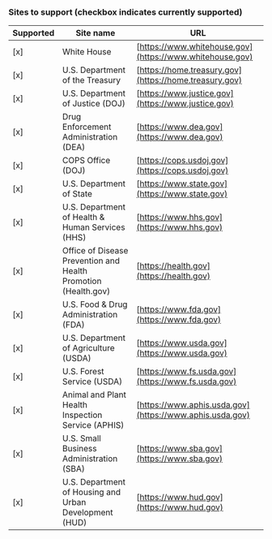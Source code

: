 ### Sites to support (checkbox indicates currently supported)

| Supported | Site name                                                      | URL                                                      |
| --------- | -------------------------------------------------------------- | -------------------------------------------------------- |
| [x]       | White House                                                    | [https://www.whitehouse.gov](https://www.whitehouse.gov) |
| [x]       | U.S. Department of the Treasury                                | [https://home.treasury.gov](https://home.treasury.gov)   |
| [x]       | U.S. Department of Justice (DOJ)                               | [https://www.justice.gov](https://www.justice.gov)       |
| [x]       | Drug Enforcement Administration (DEA)                          | [https://www.dea.gov](https://www.dea.gov)               |
| [x]       | COPS Office (DOJ)                                              | [https://cops.usdoj.gov](https://cops.usdoj.gov)         |
| [x]       | U.S. Department of State                                       | [https://www.state.gov](https://www.state.gov)           |
| [x]       | U.S. Department of Health & Human Services (HHS)               | [https://www.hhs.gov](https://www.hhs.gov)               |
| [x]       | Office of Disease Prevention and Health Promotion (Health.gov) | [https://health.gov](https://health.gov)                 |
| [x]       | U.S. Food & Drug Administration (FDA)                          | [https://www.fda.gov](https://www.fda.gov)               |
| [x]       | U.S. Department of Agriculture (USDA)                          | [https://www.usda.gov](https://www.usda.gov)             |
| [x]       | U.S. Forest Service (USDA)                                     | [https://www.fs.usda.gov](https://www.fs.usda.gov)       |
| [x]       | Animal and Plant Health Inspection Service (APHIS)             | [https://www.aphis.usda.gov](https://www.aphis.usda.gov) |
| [x]       | U.S. Small Business Administration (SBA)                       | [https://www.sba.gov](https://www.sba.gov)               |
| [x]       | U.S. Department of Housing and Urban Development (HUD)         | [https://www.hud.gov](https://www.hud.gov)               |
